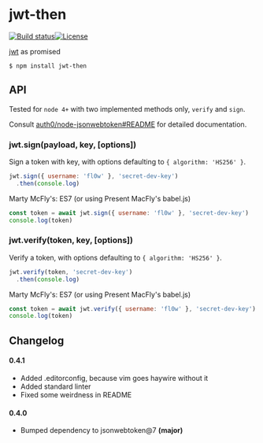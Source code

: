 # jwt-then

[![Build status][travis-image]][travis-url][![License][license-image]][license-url]

[jwt](https://github.com/auth0/node-jsonwebtoken) as promised

`$ npm install jwt-then`

## API

Tested for `node 4+` with two implemented methods only, `verify` and `sign`.

Consult [auth0/node-jsonwebtoken#README](https://github.com/auth0/node-jsonwebtoken) for detailed documentation.

### jwt.sign(payload, key, [options])

Sign a token with key, with options defaulting to `{ algorithm: 'HS256' }`.

```js
jwt.sign({ username: 'fl0w' }, 'secret-dev-key')
  .then(console.log)
```

Marty McFly's: ES7 (or using Present MacFly's babel.js)

```js
const token = await jwt.sign({ username: 'fl0w' }, 'secret-dev-key')
console.log(token)
```

### jwt.verify(token, key, [options])

Verify a token, with options defaulting to `{ algorithm: 'HS256' }`.

```js
jwt.verify(token, 'secret-dev-key')
  .then(console.log)
```

Marty McFly's: ES7 (or using Present MacFly's babel.js)

```js
const token = await jwt.verify({ username: 'fl0w' }, 'secret-dev-key')
console.log(token)
```

## Changelog

#### 0.4.1
 * Added .editorconfig, because vim goes haywire without it
 * Added standard linter
 * Fixed some weirdness in README

#### 0.4.0
 * Bumped dependency to jsonwebtoken@7 **(major)**

[travis-image]: https://img.shields.io/travis/fl0w/jwt-then.svg?style=flat-square
[travis-url]: https://travis-ci.org/fl0w/jwt-then
[license-image]: http://img.shields.io/npm/l/jwt-then.svg?style=flat-square
[license-url]: LICENSE
